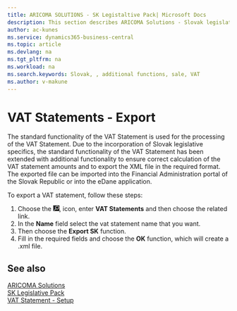 ```yaml
---
title: ARICOMA SOLUTIONS - SK Legistaltive Pack| Microsoft Docs
description: This section describes ARICOMA Solutions - Slovak legislation
author: ac-kunes
ms.service: dynamics365-business-central
ms.topic: article
ms.devlang: na
ms.tgt_pltfrm: na
ms.workload: na
ms.search.keywords: Slovak, , additional functions, sale, VAT
ms.author: v-makune
---
```

# VAT Statements - Export

The standard functionality of the VAT Statement is used for the processing of the VAT Statement. Due to the incorporation of Slovak legislative specifics, the standard functionality of the VAT Statement has been extended with additional functionality to ensure correct calculation of the VAT statement amounts and to export the XML file in the required format. The exported file can be imported into the Financial Administration portal of the Slovak Republic or into the eDane application.

To export a VAT statement, follow these steps:

1. Choose the ![Lightbulb that opens the Tell Me feature.](media/ui-search/search_small.png "Tell me what you want to do"), icon, enter **VAT Statements** and then choose the related link.
2. In the **Name** field select the vat statement name that you want.
3. Then choose the **Export SK** function.
4. Fill in the required fields and choose the **OK** function, which will create a .xml file.

## See also

[ARICOMA Solutions](../index.md)  
[SK Legislative Pack](ac-sk-legislative-pack.md)  
[VAT Statement - Setup](ac-sk-vat-statement-setup.md)
